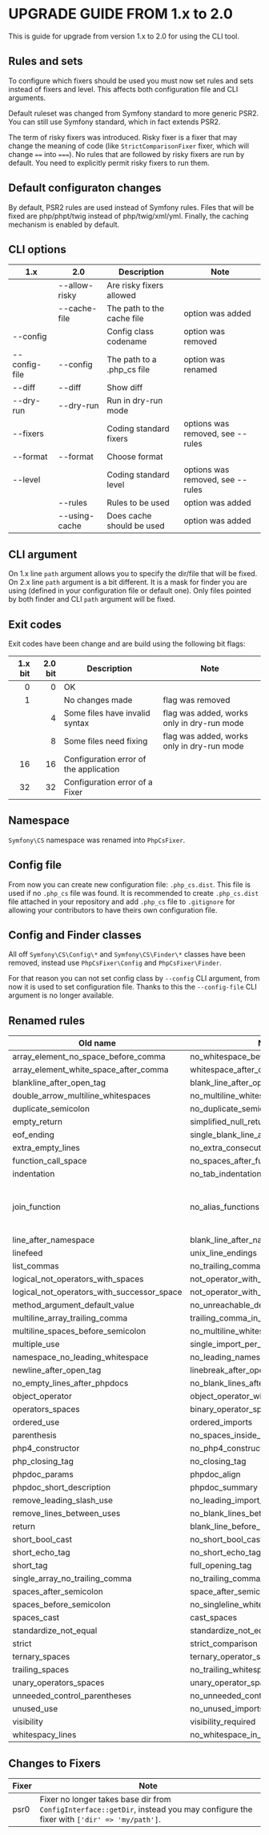UPGRADE GUIDE FROM 1.x to 2.0
=============================

This is guide for upgrade from version 1.x to 2.0 for using the CLI tool.

Rules and sets
--------------
To configure which fixers should be used you must now set rules and sets instead of fixers and level. This affects both configuration file and CLI arguments.

Default ruleset was changed from Symfony standard to more generic PSR2. You can still use Symfony standard, which in fact extends PSR2.

The term of risky fixers was introduced. Risky fixer is a fixer that may change the meaning of code (like `StrictComparisonFixer` fixer, which will change `==` into `===`). No rules that are followed by risky fixers are run by default. You need to explicitly permit risky fixers to run them.

Default configuraton changes
----------------------------
By default, PSR2 rules are used instead of Symfony rules.
Files that will be fixed are php/phpt/twig instead of php/twig/xml/yml.
Finally, the caching mechanism is enabled by default.

CLI options
-----------

1.x           | 2.0           | Description                 | Note
------------- | ------------- | --------------------------- | ----
              | --allow-risky | Are risky fixers allowed    |
              | --cache-file  | The path to the cache file  | option was added
--config      |               | Config class codename       | option was removed
--config-file | --config      | The path to a .php_cs file  | option was renamed
--diff        | --diff        | Show diff                   |
--dry-run     | --dry-run     | Run in dry-run mode         |
--fixers      |               | Coding standard fixers      | options was removed, see --rules
--format      | --format      | Choose format               |
--level       |               | Coding standard level       | options was removed, see --rules
              | --rules       | Rules to be used            | option was added
              | --using-cache | Does cache should be used   | option was added

CLI argument
------------

On 1.x line `path` argument allows you to specify the dir/file that will be fixed.
On 2.x line `path` argument is a bit different. It is a mask for finder you are using (defined in your configuration file or default one). Only files pointed by both finder and CLI `path` argument will be fixed.

Exit codes
----------

Exit codes have been change and are build using the following bit flags:

1.x bit | 2.0 bit | Description                             | Note
-------:| -------:| --------------------------------------- | ----
0       | 0       | OK                                      |
1       |         | No changes made                         | flag was removed
        | 4       | Some files have invalid syntax          | flag was added, works only in dry-run mode
        | 8       | Some files need fixing                  | flag was added, works only in dry-run mode
16      | 16      | Configuration error of the application  |
32      | 32      | Configuration error of a Fixer          |

Namespace
---------
`Symfony\CS` namespace was renamed into `PhpCsFixer`.

Config file
-----------
From now you can create new configuration file: `.php_cs.dist`. This file is used if no `.php_cs` file was found. It is recommended to create `.php_cs.dist` file attached in your repository and add `.php_cs` file to `.gitignore` for allowing your contributors to have theirs own configuration file.

Config and Finder classes
-------------------------
All off `Symfony\CS\Config\*` and `Symfony\CS\Finder\*` classes have been removed, instead use `PhpCsFixer\Config` and `PhpCsFixer\Finder`.

For that reason you can not set config class by `--config` CLI argument, from now it is used to set configuration file. Thanks to this the `--config-file` CLI argument is no longer available.

Renamed rules
-------------

Old name | New name | Note
-------- | -------- | ----
array_element_no_space_before_comma            | no_whitespace_before_comma_in_array
array_element_white_space_after_comma          | whitespace_after_comma_in_array
blankline_after_open_tag                       | blank_line_after_opening_tag
double_arrow_multiline_whitespaces             | no_multiline_whitespace_around_double_arrow
duplicate_semicolon                            | no_duplicate_semicolons
empty_return                                   | simplified_null_return
eof_ending                                     | single_blank_line_at_eof
extra_empty_lines                              | no_extra_consecutive_blank_lines
function_call_space                            | no_spaces_after_function_name
indentation                                    | no_tab_indentation
join_function                                  | no_alias_functions                                | new one fixes more aliases
line_after_namespace                           | blank_line_after_namespace
linefeed                                       | unix_line_endings
list_commas                                    | no_trailing_comma_in_list_call
logical_not_operators_with_spaces              | not_operator_with_space
logical_not_operators_with_successor_space     | not_operator_with_successor_space
method_argument_default_value                  | no_unreachable_default_argument_value
multiline_array_trailing_comma                 | trailing_comma_in_multiline_array
multiline_spaces_before_semicolon              | no_multiline_whitespace_before_semicolons
multiple_use                                   | single_import_per_statement
namespace_no_leading_whitespace                | no_leading_namespace_whitespace
newline_after_open_tag                         | linebreak_after_opening_tag
no_empty_lines_after_phpdocs                   | no_blank_lines_after_phpdoc
object_operator                                | object_operator_without_whitespace
operators_spaces                               | binary_operator_spaces
ordered_use                                    | ordered_imports
parenthesis                                    | no_spaces_inside_parenthesis
php4_constructor                               | no_php4_constructor
php_closing_tag                                | no_closing_tag
phpdoc_params                                  | phpdoc_align
phpdoc_short_description                       | phpdoc_summary
remove_leading_slash_use                       | no_leading_import_slash
remove_lines_between_uses                      | no_blank_lines_between_uses
return                                         | blank_line_before_return
short_bool_cast                                | no_short_bool_cast
short_echo_tag                                 | no_short_echo_tag
short_tag                                      | full_opening_tag
single_array_no_trailing_comma                 | no_trailing_comma_in_singleline_array
spaces_after_semicolon                         | space_after_semicolon
spaces_before_semicolon                        | no_singleline_whitespace_before_semicolons
spaces_cast                                    | cast_spaces
standardize_not_equal                          | standardize_not_equals
strict                                         | strict_comparison
ternary_spaces                                 | ternary_operator_spaces
trailing_spaces                                | no_trailing_whitespace
unary_operators_spaces                         | unary_operator_spaces
unneeded_control_parentheses                   | no_unneeded_control_parentheses
unused_use                                     | no_unused_imports
visibility                                     | visibility_required
whitespacy_lines                               | no_whitespace_in_blank_lines

Changes to Fixers
-----------------

Fixer | Note
----- | ----
psr0  | Fixer no longer takes base dir from `ConfigInterface::getDir`, instead you may configure the fixer with `['dir' => 'my/path']`.
